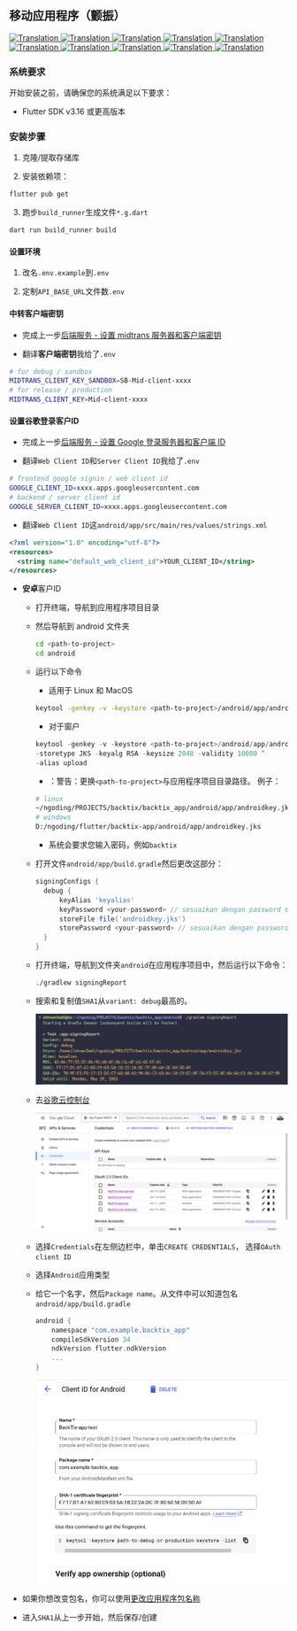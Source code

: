 ## 移动应用程序（颤振）

<a href="./mobile-app.md">
  <img alt="Translation" src="https://img.shields.io/badge/Bahasa_Indonesia-blue?style=for-the-badge&logo=googletranslate&logoColor=blue&labelColor=white">
</a>
<a href="./mobile-app.en.md">
  <img alt="Translation" src="https://img.shields.io/badge/English-blue?style=for-the-badge&logo=googletranslate&logoColor=blue&labelColor=white">
</a>
<a href="./mobile-app.zh-CN.md">
  <img alt="Translation" src="https://img.shields.io/badge/简体中文-blue?style=for-the-badge&logo=googletranslate&logoColor=blue&labelColor=white">
</a>
<a href="./mobile-app.ja.md">
  <img alt="Translation" src="https://img.shields.io/badge/日本語-blue?style=for-the-badge&logo=googletranslate&logoColor=blue&labelColor=white">
</a>
<a href="./mobile-app.ar.md">
  <img alt="Translation" src="https://img.shields.io/badge/Arabic_عربي-blue?style=for-the-badge&logo=googletranslate&logoColor=blue&labelColor=white">
</a>
<a href="./mobile-app.pt.md">
  <img alt="Translation" src="https://img.shields.io/badge/Português-blue?style=for-the-badge&logo=googletranslate&logoColor=blue&labelColor=white">
</a>
<a href="./mobile-app.es.md">
  <img alt="Translation" src="https://img.shields.io/badge/Español-blue?style=for-the-badge&logo=googletranslate&logoColor=blue&labelColor=white">
</a>
<a href="./mobile-app.fr.md">
  <img alt="Translation" src="https://img.shields.io/badge/Français-blue?style=for-the-badge&logo=googletranslate&logoColor=blue&labelColor=white">
</a>
<a href="./mobile-app.vi.md">
  <img alt="Translation" src="https://img.shields.io/badge/Tiếng_Việt-blue?style=for-the-badge&logo=googletranslate&logoColor=blue&labelColor=white">
</a>
<a href="./mobile-app.hi.md">
  <img alt="Translation" src="https://img.shields.io/badge/Hindi_हिंदी-blue?style=for-the-badge&logo=googletranslate&logoColor=blue&labelColor=white">
</a>

### 系统要求

开始安装之前，请确保您的系统满足以下要求：

-   Flutter SDK v3.16 或更高版本

### 安装步骤

1.  克隆/提取存储库

2.  安装依赖项：

```bash
flutter pub get
```

3.  跑步`build_runner`生成文件`*.g.dart`

```bash
dart run build_runner build
```

#### 设置环境

1.  改名`.env.example`到`.env`

2.  定制`API_BASE_URL`文件数`.env`

#### 中转客户端密钥

-   完成上一步[后端服务 - 设置 midtrans 服务器和客户端密钥](api-service.md#setup-midtrans-server--client-key)

-   翻译**客户端密钥**我给了`.env`

```sh
# for debug / sandbox
MIDTRANS_CLIENT_KEY_SANDBOX=SB-Mid-client-xxxx
# for release / production
MIDTRANS_CLIENT_KEY=Mid-client-xxxx
```

#### 设置**谷歌登录**客户ID

-   完成上一步[后端服务 - 设置 Google 登录服务器和客户端 ID](api-service.md#setup-google-sign-in-server--client-id)

-   翻译`Web Client ID`和`Server Client ID`我给了`.env`

```sh
# frontend google signin / web client id
GOOGLE_CLIENT_ID=xxxx.apps.googleusercontent.com
# backend / server client id
GOOGLE_SERVER_CLIENT_ID=xxxx.apps.googleusercontent.com
```

-   翻译`Web Client ID`这`android/app/src/main/res/values/strings.xml`

```xml
<?xml version="1.0" encoding="utf-8"?>
<resources>
  <string name="default_web_client_id">YOUR_CLIENT_ID</string> 
</resources>
```

-   **安卓**客户ID

    -   打开终端，导航到应用程序项目目录

    -   然后导航到 android 文件夹

        ```bash
        cd <path-to-project>
        cd android
        ```

    -   运行以下命令

        -   适用于 Linux 和 MacOS

        ```bash
        keytool -genkey -v -keystore <path-to-project>/android/app/androidkey.jks -keyalg RSA -keysize 2048 -validity 10000 -alias keyalias

        ```

        -   对于窗户

        ```powershell
        keytool -genkey -v -keystore <path-to-project>/android/app/androidkey.jks ^
        -storetype JKS -keyalg RSA -keysize 2048 -validity 10000 ^
        -alias upload
        ```

        -   ：警告：更换`<path-to-project>`与应用程序项目目录路径。
            例子：

        ```bash
        # linux
        ~/ngoding/PROJECTS/backtix/backtix_app/android/app/androidkey.jks
        # windows
        D:/ngoding/flutter/backtix-app/android/app/androidkey.jks
        ```

        -   系统会要求您输入密码，例如`backtix`

    -   打开文件`android/app/build.gradle`然后更改这部分：
        ```gradle
        signingConfigs {
          debug {
              keyAlias 'keyalias'
              keyPassword <your-password> // sesuaikan dengan password dari langkah sebelumnya
              storeFile file('androidkey.jks')
              storePassword <your-password> // sesuaikan dengan password dari langkah sebelumnya
          }
        }
        ```

    -   打开终端，导航到文件夹`android`在应用程序项目中，然后运行以下命令：

        ```bash
        ./gradlew signingReport
        ```

    -   搜索和复制值`SHA1`从`variant: debug`最高的。

        ![Terminal](/assets/Screenshot_5.png)

    -   去[谷歌云控制台](https://console.cloud.google.com)

        ![Cloud Console](/assets/Screenshot_2.png)

    -   选择`Credentials`在左侧边栏中，单击`CREATE CREDENTIALS`， 选择`OAuth client ID`

    -   选择`Android`应用类型

    -   给它一个名字，然后`Package name`。从文件中可以知道包名`android/app/build.gradle`

        ```gradle
        android {
            namespace "com.example.backtix_app"
            compileSdkVersion 34
            ndkVersion flutter.ndkVersion
            ...
        }
        ```

        ![Cloud Console](/assets/Screenshot_6.png)


-   如果你想改变包名，你可以使用[更改应用程序包名称](https://pub.dev/packages/change_app_package_name)

-   进入`SHA1`从上一步开始，然后保存/创建
